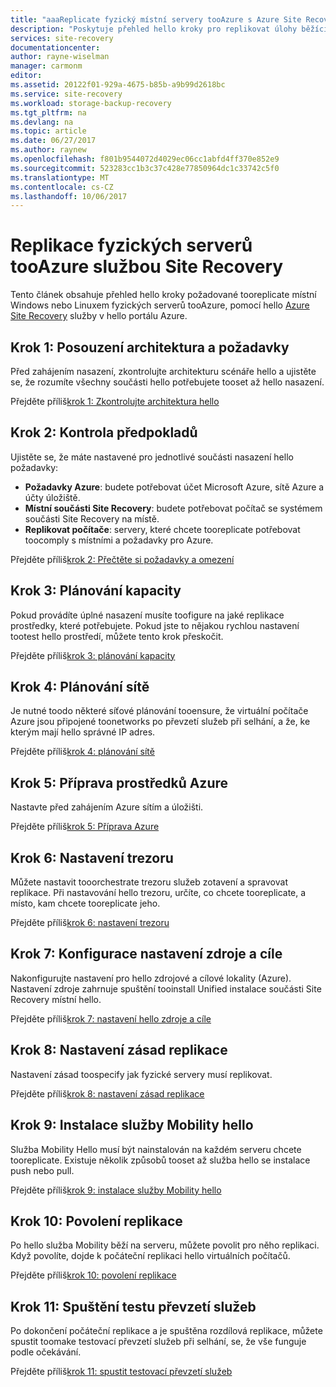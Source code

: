 ```yaml
---
title: "aaaReplicate fyzický místní servery tooAzure s Azure Site Recovery | Microsoft Docs"
description: "Poskytuje přehled hello kroky pro replikovat úlohy běžící na místní Windows nebo Linuxem fyzických serverů tooAzure s hello služba Azure Site Recovery."
services: site-recovery
documentationcenter: 
author: rayne-wiselman
manager: carmonm
editor: 
ms.assetid: 20122f01-929a-4675-b85b-a9b99d2618bc
ms.service: site-recovery
ms.workload: storage-backup-recovery
ms.tgt_pltfrm: na
ms.devlang: na
ms.topic: article
ms.date: 06/27/2017
ms.author: raynew
ms.openlocfilehash: f801b9544072d4029ec06cc1abfd4ff370e852e9
ms.sourcegitcommit: 523283cc1b3c37c428e77850964dc1c33742c5f0
ms.translationtype: MT
ms.contentlocale: cs-CZ
ms.lasthandoff: 10/06/2017
---
```

# <a name="replicate-physical-servers-tooazure-with-site-recovery"></a>Replikace fyzických serverů tooAzure službou Site Recovery

Tento článek obsahuje přehled hello kroky požadované tooreplicate místní Windows nebo Linuxem fyzických serverů tooAzure, pomocí hello [Azure Site Recovery](site-recovery-overview.md) služby v hello portálu Azure.


## <a name="step-1-review-architecture-and-prerequisites"></a>Krok 1: Posouzení architektura a požadavky

Před zahájením nasazení, zkontrolujte architekturu scénáře hello a ujistěte se, že rozumíte všechny součásti hello potřebujete tooset až hello nasazení.

Přejděte příliš[krok 1: Zkontrolujte architektura hello](physical-walkthrough-architecture.md)


## <a name="step-2-review-prerequisites"></a>Krok 2: Kontrola předpokladů

Ujistěte se, že máte nastavené pro jednotlivé součásti nasazení hello požadavky:

- **Požadavky Azure**: budete potřebovat účet Microsoft Azure, sítě Azure a účty úložiště.
- **Místní součásti Site Recovery**: budete potřebovat počítač se systémem součásti Site Recovery na místě.
- **Replikovat počítače**: servery, které chcete tooreplicate potřebovat toocomply s místními a požadavky pro Azure.

Přejděte příliš[krok 2: Přečtěte si požadavky a omezení](physical-walkthrough-prerequisites.md)

## <a name="step-3-plan-capacity"></a>Krok 3: Plánování kapacity

Pokud provádíte úplné nasazení musíte toofigure na jaké replikace prostředky, které potřebujete. Pokud jste to nějakou rychlou nastavení tootest hello prostředí, můžete tento krok přeskočit.

Přejděte příliš[krok 3: plánování kapacity](physical-walkthrough-capacity.md)

## <a name="step-4-plan-networking"></a>Krok 4: Plánování sítě

Je nutné toodo některé síťové plánování tooensure, že virtuální počítače Azure jsou připojené toonetworks po převzetí služeb při selhání, a že, ke kterým mají hello správné IP adres.

Přejděte příliš[krok 4: plánování sítě](physical-walkthrough-network.md)

##  <a name="step-5-prepare-azure-resources"></a>Krok 5: Příprava prostředků Azure

Nastavte před zahájením Azure sítím a úložišti. 

Přejděte příliš[krok 5: Příprava Azure](physical-walkthrough-prepare-azure.md)


## <a name="step-6-set-up-a-vault"></a>Krok 6: Nastavení trezoru

Můžete nastavit tooorchestrate trezoru služeb zotavení a spravovat replikace. Při nastavování hello trezoru, určíte, co chcete tooreplicate, a místo, kam chcete tooreplicate jeho.

Přejděte příliš[krok 6: nastavení trezoru](physical-walkthrough-create-vault.md)

## <a name="step-7-configure-source-and-target-settings"></a>Krok 7: Konfigurace nastavení zdroje a cíle

Nakonfigurujte nastavení pro hello zdrojové a cílové lokality (Azure). Nastavení zdroje zahrnuje spuštění tooinstall Unified instalace součásti Site Recovery místní hello.

Přejděte příliš[krok 7: nastavení hello zdroje a cíle](physical-walkthrough-source-target.md)

## <a name="step-8-set-up-a-replication-policy"></a>Krok 8: Nastavení zásad replikace

Nastavení zásad toospecify jak fyzické servery musí replikovat.

Přejděte příliš[krok 8: nastavení zásad replikace](physical-walkthrough-replication.md)

## <a name="step-9-install-hello-mobility-service"></a>Krok 9: Instalace služby Mobility hello

Služba Mobility Hello musí být nainstalován na každém serveru chcete tooreplicate. Existuje několik způsobů tooset až služba hello se instalace push nebo pull.

Přejděte příliš[krok 9: instalace služby Mobility hello](physical-walkthrough-install-mobility.md)

## <a name="step-10-enable-replication"></a>Krok 10: Povolení replikace

Po hello služba Mobility běží na serveru, můžete povolit pro něho replikaci. Když povolíte, dojde k počáteční replikaci hello virtuálních počítačů.

Přejděte příliš[krok 10: povolení replikace](physical-walkthrough-enable-replication.md)

## <a name="step-11-run-a-test-failover"></a>Krok 11: Spuštění testu převzetí služeb

Po dokončení počáteční replikace a je spuštěna rozdílová replikace, můžete spustit toomake testovací převzetí služeb při selhání, se, že vše funguje podle očekávání.

Přejděte příliš[krok 11: spustit testovací převzetí služeb](physical-walkthrough-test-failover.md)

